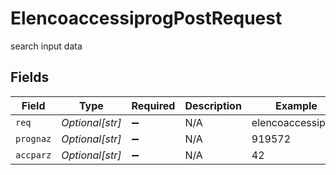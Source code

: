 # ElencoaccessiprogPostRequest

search input data


## Fields

| Field              | Type               | Required           | Description        | Example            |
| ------------------ | ------------------ | ------------------ | ------------------ | ------------------ |
| `req`              | *Optional[str]*    | :heavy_minus_sign: | N/A                | elencoaccessiprog  |
| `prognaz`          | *Optional[str]*    | :heavy_minus_sign: | N/A                | 919572             |
| `accparz`          | *Optional[str]*    | :heavy_minus_sign: | N/A                | 42                 |